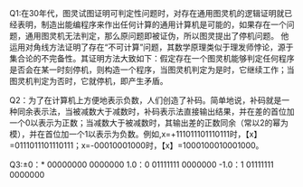    Q1:在30年代，图灵试图证明可判定性问题时，对存在通用图灵机的逻辑证明就已经表明，制造出能编程序来作出任何计算的通用计算机是可能的，如果存在一个问题，通用图灵机无法判定，那么原问题即被证伪，所以图灵提出了停机问题。 他运用对角线方法证明了存在“不可计算”问题，其数学原理类似于理发师悖论，源于集合论的不完备性。其证明方法大致如下：假定存在一个图灵机能够判定任何程序是否会在某一时刻停机，则构造一个程序，当图灵机判定为是时，它继续工作；当图灵机判定为否时，它就停机，即产生矛盾。
   
   Q2：为了在计算机上方便地表示负数，人们创造了补码。简单地说，补码就是一种同余表示法，当被减数大于减数时，补码表示法直接输出结果，并在差的首位加一个0以表示为正数；当减数大于被减数时，其输出差的正数同余（常以2的幂为模），并在首位加一个1以表示为负数。例如,x=+111011101110111时，【x】=0111011101110111；x=-00010001000时，【x】=1000100010001000。
   
   Q3:±0：* 00000000 0000000
   1.0：0 01111111 0000000       -1.0：1 01111111 0000000
  
